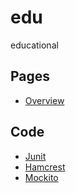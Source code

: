 # edu
educational

## Pages 
 * [Overview](https://github.com/ak80/edu/blob/master/src/main/resources/Overview.md)

## Code
 * [Junit](https://github.com/ak80/edu/blob/master/src/test/java/JUnitSamples.java)
 * [Hamcrest](https://github.com/ak80/edu/blob/master/src/test/java/HamcrestSamples.java)
 * [Mockito](https://github.com/ak80/edu/blob/master/src/test/java/MockitoSamples.java)
